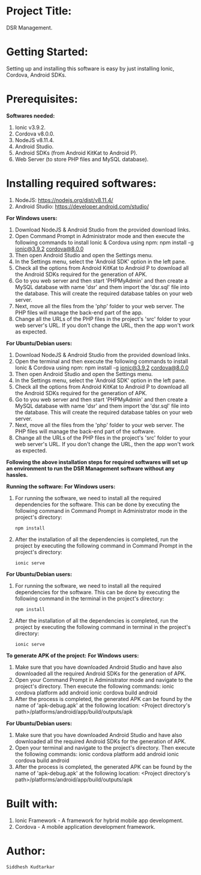 # Project Title:

DSR Management.

# Getting Started:

Setting up and installing this software is easy by just installing Ionic, Cordova, Android SDKs.

# Prerequisites:

**Softwares needed:**
1.	Ionic v3.9.2.
2.	Cordova v8.0.0.
3.	NodeJS v8.11.4.
3.	Android Studio.
4.	Android SDKs (from Android KitKat to Android P).
5.  Web Server (to store PHP files and MySQL database).

# Installing required softwares:
1.	NodeJS: https://nodejs.org/dist/v8.11.4/
2.	Android Studio: https://developer.android.com/studio/

**For Windows users:**
1.	Download NodeJS & Android Studio from the provided download links.
2.	Open Command Prompt in Administrator mode and then execute the following commands to install Ionic & Cordova using npm:
		npm install -g ionic@3.9.2 cordova@8.0.0
3.	Then open Android Studio and open the Settings menu.
4.	In the Settings menu, select the 'Android SDK' option in the left pane.
5.	Check all the options from Android KitKat to Android P to download all the Android SDKs required for the generation of APK.
6.  Go to you web server and then start 'PHPMyAdmin' and then create a MySQL database with name 'dsr' and them import the 'dsr.sql' file into the database. This will create the required database tables on your web server.
7.  Next, move all the files from the 'php' folder to your web server. The PHP files will manage the back-end part of the app.
8.  Change all the URLs of the PHP files in the project's 'src' folder to your web server's URL. If you don't change the URL, then the app won't work as expected.

**For Ubuntu/Debian users:**
1.	Download NodeJS & Android Studio from the provided download links.
2.	Open the terminal and then execute the following commands to install Ionic & Cordova using npm:
		npm install -g ionic@3.9.2 cordova@8.0.0
3.	Then open Android Studio and open the Settings menu.
4.	In the Settings menu, select the 'Android SDK' option in the left pane.
5.	Check all the options from Android KitKat to Android P to download all the Android SDKs required for the generation of APK.
6.  Go to you web server and then start 'PHPMyAdmin' and then create a MySQL database with name 'dsr' and them import the 'dsr.sql' file into the database. This will create the required database tables on your web server.
7.  Next, move all the files from the 'php' folder to your web server. The PHP files will manage the back-end part of the software.
8.  Change all the URLs of the PHP files in the project's 'src' folder to your web server's URL. If you don't change the URL, then the app won't work as expected.

**Following the above installation steps for required softwares will set up an environment to run the DSR Management software without any hassles.**

**Running the software:**
**For Windows users:**
1.	For running the software, we need to install all the required dependencies for the software. This can be done by executing the following command in Command Prompt in Administrator mode in the project's directory:
		  
        npm install
2.	After the installation of all the dependencies is completed, run the project by executing the following command in Command Prompt in the project's directory:
		
        ionic serve

**For Ubuntu/Debian users:**
1.	For running the software, we need to install all the required dependencies for the software. This can be done by executing the following command in the terminal in the project's directory:
		
        npm install
2.	After the installation of all the dependencies is completed, run the project by executing the following command in terminal in the project's directory:
		
        ionic serve
		
**To generate APK of the project:**
**For Windows users:**
1.	Make sure that you have downloaded Android Studio and have also downloaded all the required Android SDKs for the generation of APK.
2.	Open your Command Prompt in Administrator mode and navigate to the project's directory. Then execute the following commands:
	ionic cordova platform add android
	ionic cordova build android
3.	After the process is completed, the generated APK can be found by the name of 'apk-debug.apk' at the following location:
	<Project directory's path>/platforms/android/app/build/outputs/apk

**For Ubuntu/Debian users:**
1.	Make sure that you have downloaded Android Studio and have also downloaded all the required Android SDKs for the generation of APK.
2.	Open your terminal and navigate to the project's directory. Then execute the following commands:
	ionic cordova platform add android
	ionic cordova build android
3.	After the process is completed, the generated APK can be found by the name of 'apk-debug.apk' at the following location:
	<Project directory's path>/platforms/android/app/build/outputs/apk

# Built with:

1.	Ionic Framework - A framework for hybrid mobile app development.
2.	Cordova - A mobile application development framework.

# Author:

    Siddhesh Kudtarkar
